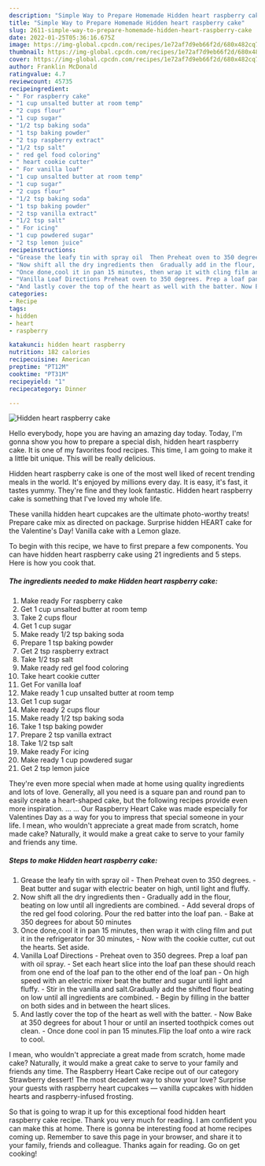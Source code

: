 ```yaml
---
description: "Simple Way to Prepare Homemade Hidden heart raspberry cake"
title: "Simple Way to Prepare Homemade Hidden heart raspberry cake"
slug: 2611-simple-way-to-prepare-homemade-hidden-heart-raspberry-cake
date: 2022-01-25T05:36:16.675Z
image: https://img-global.cpcdn.com/recipes/1e72af7d9eb66f2d/680x482cq70/hidden-heart-raspberry-cake-recipe-main-photo.jpg
thumbnail: https://img-global.cpcdn.com/recipes/1e72af7d9eb66f2d/680x482cq70/hidden-heart-raspberry-cake-recipe-main-photo.jpg
cover: https://img-global.cpcdn.com/recipes/1e72af7d9eb66f2d/680x482cq70/hidden-heart-raspberry-cake-recipe-main-photo.jpg
author: Franklin McDonald
ratingvalue: 4.7
reviewcount: 45735
recipeingredient:
- " For raspberry cake"
- "1 cup unsalted butter at room temp"
- "2 cups flour"
- "1 cup sugar"
- "1/2 tsp baking soda"
- "1 tsp baking powder"
- "2 tsp raspberry extract"
- "1/2 tsp salt"
- " red gel food coloring"
- " heart cookie cutter"
- " For vanilla loaf"
- "1 cup unsalted butter at room temp"
- "1 cup sugar"
- "2 cups flour"
- "1/2 tsp baking soda"
- "1 tsp baking powder"
- "2 tsp vanilla extract"
- "1/2 tsp salt"
- " For icing"
- "1 cup powdered sugar"
- "2 tsp lemon juice"
recipeinstructions:
- "Grease the leafy tin with spray oil  Then Preheat oven to 350 degrees. Beat butter and sugar with electric beater on high, until light and fluffy."
- "Now shift all the dry ingredients then  Gradually add in the flour, beating on low until all ingredients are combined. Add several drops of the red gel food coloring. Pour the red batter into the loaf pan. Bake at 350 degrees for about 50 minutes"
- "Once done,cool it in pan 15 minutes, then wrap it with cling film and put it in the refrigerator for 30 minutes,  Now with the cookie cutter, cut out the hearts. Set aside."
- "Vanilla Loaf Directions Preheat oven to 350 degrees. Prep a loaf pan with oil spray. Set each heart slice into the loaf pan these should reach from one end of the loaf pan to the other end of the loaf pan On high speed with an electric mixer beat the butter and sugar until light and fluffy. Stir in the vanilla and salt.Gradually add the shifted flour beating on low until all ingredients are combined. Begin by filling in the batter on both sides and in between the heart slices."
- "And lastly cover the top of the heart as well with the batter. Now Bake at 350 degrees for about 1 hour or until an inserted toothpick comes out clean. Once done cool in pan 15 minutes.Flip the loaf onto a wire rack to cool."
categories:
- Recipe
tags:
- hidden
- heart
- raspberry

katakunci: hidden heart raspberry 
nutrition: 182 calories
recipecuisine: American
preptime: "PT12M"
cooktime: "PT31M"
recipeyield: "1"
recipecategory: Dinner

---
```



![Hidden heart raspberry cake](https://img-global.cpcdn.com/recipes/1e72af7d9eb66f2d/680x482cq70/hidden-heart-raspberry-cake-recipe-main-photo.jpg)

Hello everybody, hope you are having an amazing day today. Today, I'm gonna show you how to prepare a special dish, hidden heart raspberry cake. It is one of my favorites food recipes. This time, I am going to make it a little bit unique. This will be really delicious.

Hidden heart raspberry cake is one of the most well liked of recent trending meals in the world. It's enjoyed by millions every day. It is easy, it's fast, it tastes yummy. They're fine and they look fantastic. Hidden heart raspberry cake is something that I've loved my whole life.

These vanilla hidden heart cupcakes are the ultimate photo-worthy treats! Prepare cake mix as directed on package. Surprise hidden HEART cake for the Valentine&#39;s Day! Vanilla cake with a Lemon glaze.


To begin with this recipe, we have to first prepare a few components. You can have hidden heart raspberry cake using 21 ingredients and 5 steps. Here is how you cook that.

<!--inarticleads1-->

##### The ingredients needed to make Hidden heart raspberry cake:

1. Make ready  For raspberry cake
1. Get 1 cup unsalted butter at room temp
1. Take 2 cups flour
1. Get 1 cup sugar
1. Make ready 1/2 tsp baking soda
1. Prepare 1 tsp baking powder
1. Get 2 tsp raspberry extract
1. Take 1/2 tsp salt
1. Make ready  red gel food coloring
1. Take  heart cookie cutter
1. Get  For vanilla loaf
1. Make ready 1 cup unsalted butter at room temp
1. Get 1 cup sugar
1. Make ready 2 cups flour
1. Make ready 1/2 tsp baking soda
1. Take 1 tsp baking powder
1. Prepare 2 tsp vanilla extract
1. Take 1/2 tsp salt
1. Make ready  For icing
1. Make ready 1 cup powdered sugar
1. Get 2 tsp lemon juice


They&#39;re even more special when made at home using quality ingredients and lots of love. Generally, all you need is a square pan and round pan to easily create a heart-shaped cake, but the following recipes provide even more inspiration. … … Our Raspberry Heart Cake was made especially for Valentines Day as a way for you to impress that special someone in your life. I mean, who wouldn&#39;t appreciate a great made from scratch, home made cake? Naturally, it would make a great cake to serve to your family and friends any time. 

<!--inarticleads2-->

##### Steps to make Hidden heart raspberry cake:

1. Grease the leafy tin with spray oil  - Then Preheat oven to 350 degrees. - Beat butter and sugar with electric beater on high, until light and fluffy.
1. Now shift all the dry ingredients then  - Gradually add in the flour, beating on low until all ingredients are combined. - Add several drops of the red gel food coloring. Pour the red batter into the loaf pan. - Bake at 350 degrees for about 50 minutes
1. Once done,cool it in pan 15 minutes, then wrap it with cling film and put it in the refrigerator for 30 minutes,  - Now with the cookie cutter, cut out the hearts. Set aside.
1. Vanilla Loaf Directions - Preheat oven to 350 degrees. Prep a loaf pan with oil spray. - Set each heart slice into the loaf pan these should reach from one end of the loaf pan to the other end of the loaf pan - On high speed with an electric mixer beat the butter and sugar until light and fluffy. - Stir in the vanilla and salt.Gradually add the shifted flour beating on low until all ingredients are combined. - Begin by filling in the batter on both sides and in between the heart slices.
1. And lastly cover the top of the heart as well with the batter. - Now Bake at 350 degrees for about 1 hour or until an inserted toothpick comes out clean. - Once done cool in pan 15 minutes.Flip the loaf onto a wire rack to cool.


I mean, who wouldn&#39;t appreciate a great made from scratch, home made cake? Naturally, it would make a great cake to serve to your family and friends any time. The Raspberry Heart Cake recipe out of our category Strawberry dessert! The most decadent way to show your love? Surprise your guests with raspberry heart cupcakes — vanilla cupcakes with hidden hearts and raspberry-infused frosting. 

So that is going to wrap it up for this exceptional food hidden heart raspberry cake recipe. Thank you very much for reading. I am confident you can make this at home. There is gonna be interesting food at home recipes coming up. Remember to save this page in your browser, and share it to your family, friends and colleague. Thanks again for reading. Go on get cooking!
